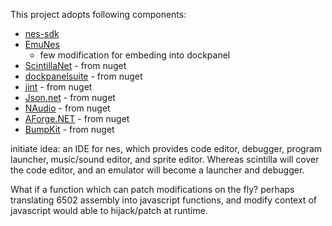 This project adopts following components:
* [nes-sdk](https://github.com/sunneo/nes-sdk/blob/master/README.md)
* [EmuNes](https://github.com/colinvella/EmuNes)
   * few modification for embeding into dockpanel
* [ScintillaNet](https://github.com/jacobslusser/ScintillaNET) - from nuget
* [dockpanelsuite](https://github.com/dockpanelsuite/dockpanelsuite) - from nuget
* [jint](https://github.com/sebastienros/jint) - from nuget
* [Json.net](https://github.com/JamesNK/Newtonsoft.Json) - from nuget
* [NAudio](https://github.com/naudio/NAudio) - from nuget
* [AForge.NET](https://github.com/andrewkirillov/AForge.NET) - from nuget
* [BumpKit](https://github.com/DataDink/Bumpkit) - from nuget

initiate idea:
an IDE for nes, which provides code editor, debugger, program launcher, music/sound editor, and sprite editor.
Whereas scintilla will cover the code editor,  and an emulator will become a launcher and debugger. 

What if a function which can patch modifications on the fly? perhaps translating 6502 assembly into javascript functions, 
and modify context of javascript would able to hijack/patch at runtime. 

